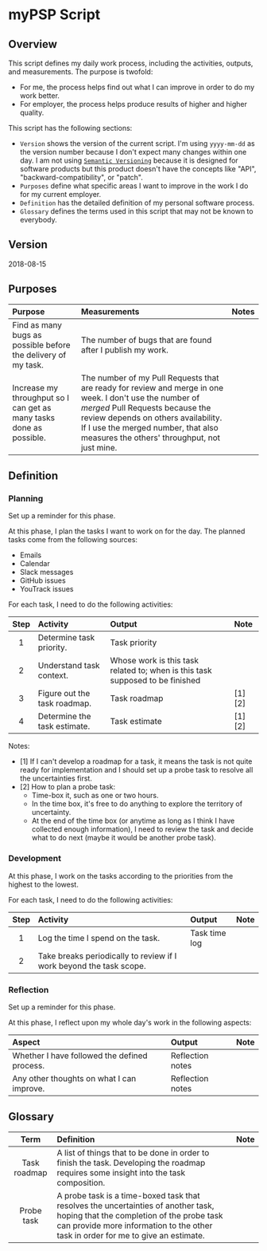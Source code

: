 # myPSP Script

## Overview

This script defines my daily work process, including the activities, outputs, and measurements. The purpose is twofold:

- For me, the process helps find out what I can improve in order to do my work better.
- For employer, the process helps produce results of higher and higher quality.

This script has the following sections:

- `Version` shows the version of the current script. I'm using `yyyy-mm-dd` as the version number because I don't expect many changes within one day. I am not using [`Semantic Versioning`](https://semver.org/) because it is designed for software products but this product doesn't have the concepts like "API", "backward-compatibility", or "patch".
- `Purposes` define what specific areas I want to improve in the work I do for my current employer.
- `Definition` has the detailed definition of my personal software process.
- `Glossary` defines the terms used in this script that may not be known to everybody.

## Version

2018-08-15

## Purposes

| Purpose | Measurements | Notes |
|:--------|:-------------|:------|
| Find as many bugs as possible before the delivery of my task. | The number of bugs that are found after I publish my work. ||
| Increase my throughput so I can get as many tasks done as possible. | The number of my Pull Requests that are ready for review and merge in one week. I don't use the number of _merged_ Pull Requests because the review depends on others availability. If I use the merged number, that also measures the others' throughput, not just mine. ||

## Definition

### Planning

Set up a reminder for this phase.

At this phase, I plan the tasks I want to work on for the day. The planned tasks come from the following sources:

- Emails
- Calendar
- Slack messages
- GitHub issues
- YouTrack issues

For each task, I need to do the following activities:

| Step | Activity | Output | Note |
|:----:|:---------|:-------|:-----|
| 1 | Determine task priority. | Task priority ||
| 2 | Understand task context. | Whose work is this task related to; when is this task supposed to be finished ||
| 3 | Figure out the task roadmap. | Task roadmap | [1] [2] |
| 4 | Determine the task estimate. | Task estimate | [1] [2] |

Notes:

- [1] If I can't develop a roadmap for a task, it means the task is not quite ready for implementation and I should set up a probe task to resolve all the uncertainties first.
- [2] How to plan a probe task:
  - Time-box it, such as one or two hours.
  - In the time box, it's free to do anything to explore the territory of uncertainty.
  - At the end of the time box (or anytime as long as I think I have collected enough information), I need to review the task and decide what to do next (maybe it would be another probe task).

### Development

At this phase, I work on the tasks according to the priorities from the highest to the lowest.

For each task, I need to do the following activities:

| Step | Activity | Output | Note |
|:----:|:---------|:-------|:-----|
| 1 | Log the time I spend on the task. | Task time log ||
| 2 | Take breaks periodically to review if I work beyond the task scope. |||

### Reflection

Set up a reminder for this phase.

At this phase, I reflect upon my whole day's work in the following aspects:

| Aspect | Output | Note |
|:-------|:-------|:-----|
| Whether I have followed the defined process. | Reflection notes ||
| Any other thoughts on what I can improve. | Reflection notes ||

## Glossary

| Term | Definition | Note |
|:----:|:-----------|:-----|
| Task roadmap | A list of things that to be done in order to finish the task. Developing the roadmap requires some insight into the task composition. ||
| Probe task | A probe task is a time-boxed task that resolves the uncertainties of another task, hoping that the completion of the probe task can provide more information to the other task in order for me to give an estimate. ||
